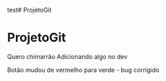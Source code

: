 test# ProjetoGit
# ProjetoGit
Quero chimarrão
Adicionando algo no dev

Botão mudou de vermelho para verde - bug corrigido